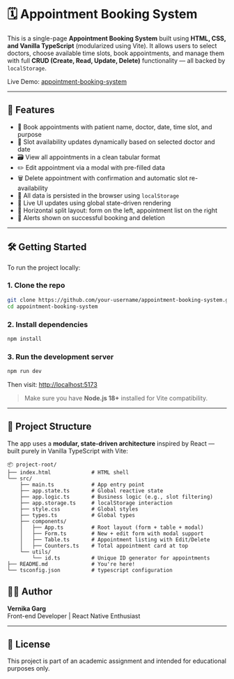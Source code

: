 # 🗓️ Appointment Booking System

This is a single-page **Appointment Booking System** built using **HTML, CSS, and Vanilla TypeScript** (modularized using Vite). It allows users to select doctors, choose available time slots, book appointments, and manage them with full **CRUD (Create, Read, Update, Delete)** functionality — all backed by `localStorage`.

Live Demo: [appointment-booking-system](https://appointment-booking-system-git-vi-f3f108-vernika-gargs-projects.vercel.app)

---

## 🚀 Features

- 🧍 Book appointments with patient name, doctor, date, time slot, and purpose
- 📆 Slot availability updates dynamically based on selected doctor and date
- 🗃 View all appointments in a clean tabular format
- ✏️ Edit appointment via a modal with pre-filled data
- 🗑️ Delete appointment with confirmation and automatic slot re-availability
- 💾 All data is persisted in the browser using `localStorage`
- 🔄 Live UI updates using global state-driven rendering
- 🧭 Horizontal split layout: form on the left, appointment list on the right
- 🎉 Alerts shown on successful booking and deletion

---

## 🛠️ Getting Started

To run the project locally:

### 1. Clone the repo

```bash
git clone https://github.com/your-username/appointment-booking-system.git
cd appointment-booking-system
```

### 2. Install dependencies

```bash
npm install
```

### 3. Run the development server

```bash
npm run dev
```

Then visit: [http://localhost:5173](http://localhost:5173)

> Make sure you have **Node.js 18+** installed for Vite compatibility.

---

## 📁 Project Structure

The app uses a **modular, state-driven architecture** inspired by React — built purely in Vanilla TypeScript with Vite:

```
📦 project-root/
├── index.html             # HTML shell
└── src/
    ├── main.ts            # App entry point
    ├── app.state.ts       # Global reactive state
    ├── app.logic.ts       # Business logic (e.g., slot filtering)
    ├── app.storage.ts     # localStorage interaction
    ├── style.css          # Global styles
    ├── types.ts           # Global types
    ├── components/
    │   ├── App.ts         # Root layout (form + table + modal)
    │   ├── Form.ts        # New + edit form with modal support
    │   ├── Table.ts       # Appointment listing with Edit/Delete
    │   ├── Counters.ts    # Total appointment card at top
    └── utils/
        └── id.ts          # Unique ID generator for appointments
├── README.md              # You're here!
└── tsconfig.json          # typescript configuration
```

## 🙋‍♀️ Author

**Vernika Garg**  
Front-end Developer | React Native Enthusiast

---

## 📃 License

This project is part of an academic assignment and intended for educational purposes only.
